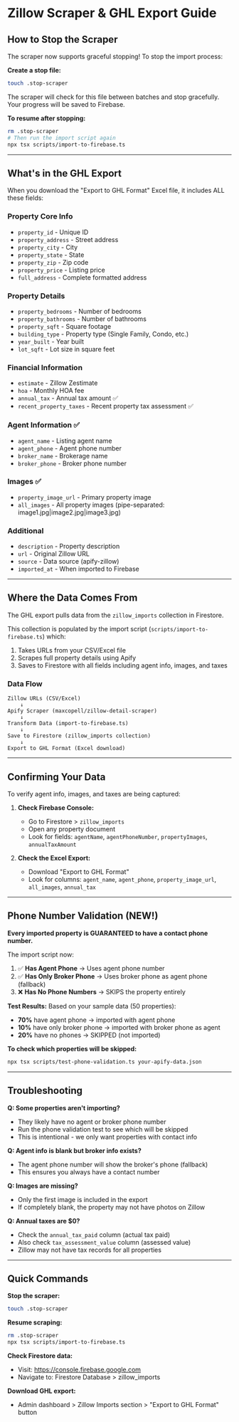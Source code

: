 # Zillow Scraper & GHL Export Guide

## How to Stop the Scraper

The scraper now supports graceful stopping! To stop the import process:

**Create a stop file:**
```bash
touch .stop-scraper
```

The scraper will check for this file between batches and stop gracefully. Your progress will be saved to Firebase.

**To resume after stopping:**
```bash
rm .stop-scraper
# Then run the import script again
npx tsx scripts/import-to-firebase.ts
```

---

## What's in the GHL Export

When you download the "Export to GHL Format" Excel file, it includes ALL these fields:

### Property Core Info
- `property_id` - Unique ID
- `property_address` - Street address
- `property_city` - City
- `property_state` - State
- `property_zip` - Zip code
- `property_price` - Listing price
- `full_address` - Complete formatted address

### Property Details
- `property_bedrooms` - Number of bedrooms
- `property_bathrooms` - Number of bathrooms
- `property_sqft` - Square footage
- `building_type` - Property type (Single Family, Condo, etc.)
- `year_built` - Year built
- `lot_sqft` - Lot size in square feet

### Financial Information
- `estimate` - Zillow Zestimate
- `hoa` - Monthly HOA fee
- `annual_tax` - Annual tax amount ✅
- `recent_property_taxes` - Recent property tax assessment ✅

### Agent Information ✅
- `agent_name` - Listing agent name
- `agent_phone` - Agent phone number
- `broker_name` - Brokerage name
- `broker_phone` - Broker phone number

### Images ✅
- `property_image_url` - Primary property image
- `all_images` - All property images (pipe-separated: image1.jpg|image2.jpg|image3.jpg)

### Additional
- `description` - Property description
- `url` - Original Zillow URL
- `source` - Data source (apify-zillow)
- `imported_at` - When imported to Firebase

---

## Where the Data Comes From

The GHL export pulls data from the `zillow_imports` collection in Firestore.

This collection is populated by the import script (`scripts/import-to-firebase.ts`) which:
1. Takes URLs from your CSV/Excel file
2. Scrapes full property details using Apify
3. Saves to Firestore with all fields including agent info, images, and taxes

### Data Flow

```
Zillow URLs (CSV/Excel)
    ↓
Apify Scraper (maxcopell/zillow-detail-scraper)
    ↓
Transform Data (import-to-firebase.ts)
    ↓
Save to Firestore (zillow_imports collection)
    ↓
Export to GHL Format (Excel download)
```

---

## Confirming Your Data

To verify agent info, images, and taxes are being captured:

1. **Check Firebase Console:**
   - Go to Firestore > `zillow_imports`
   - Open any property document
   - Look for fields: `agentName`, `agentPhoneNumber`, `propertyImages`, `annualTaxAmount`

2. **Check the Excel Export:**
   - Download "Export to GHL Format"
   - Look for columns: `agent_name`, `agent_phone`, `property_image_url`, `all_images`, `annual_tax`

---

## Phone Number Validation (NEW!)

**Every imported property is GUARANTEED to have a contact phone number.**

The import script now:
1. ✅ **Has Agent Phone** → Uses agent phone number
2. ✅ **Has Only Broker Phone** → Uses broker phone as agent phone (fallback)
3. ❌ **Has No Phone Numbers** → SKIPS the property entirely

**Test Results:**
Based on your sample data (50 properties):
- **70%** have agent phone → imported with agent phone
- **10%** have only broker phone → imported with broker phone as agent
- **20%** have no phones → SKIPPED (not imported)

**To check which properties will be skipped:**
```bash
npx tsx scripts/test-phone-validation.ts your-apify-data.json
```

---

## Troubleshooting

**Q: Some properties aren't importing?**
- They likely have no agent or broker phone number
- Run the phone validation test to see which will be skipped
- This is intentional - we only want properties with contact info

**Q: Agent info is blank but broker info exists?**
- The agent phone number will show the broker's phone (fallback)
- This ensures you always have a contact number

**Q: Images are missing?**
- Only the first image is included in the export
- If completely blank, the property may not have photos on Zillow

**Q: Annual taxes are $0?**
- Check the `annual_tax_paid` column (actual tax paid)
- Also check `tax_assessment_value` column (assessed value)
- Zillow may not have tax records for all properties

---

## Quick Commands

**Stop the scraper:**
```bash
touch .stop-scraper
```

**Resume scraping:**
```bash
rm .stop-scraper
npx tsx scripts/import-to-firebase.ts
```

**Check Firestore data:**
- Visit: https://console.firebase.google.com
- Navigate to: Firestore Database > zillow_imports

**Download GHL export:**
- Admin dashboard > Zillow Imports section > "Export to GHL Format" button
